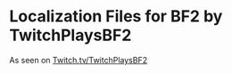 # Localization Files for BF2 by TwitchPlaysBF2

As seen on [Twitch.tv/TwitchPlaysBF2](https://Twitch.tv/TwitchPlaysBF2)
